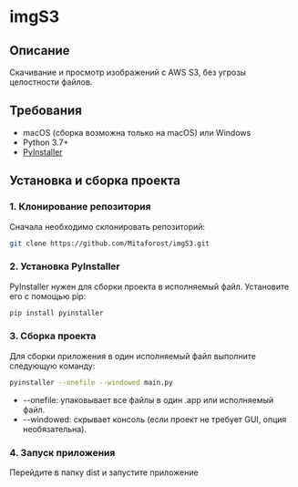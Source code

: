# imgS3

## Описание

Скачивание и просмотр изображений с AWS S3, без угрозы целостности файлов.

## Требования

- macOS (сборка возможна только на macOS) или Windows
- Python 3.7+
- [PyInstaller](https://www.pyinstaller.org/)

## Установка и сборка проекта

### 1. Клонирование репозитория

Сначала необходимо склонировать репозиторий:

```bash
git clone https://github.com/Mitaforost/imgS3.git
```
### 2. Установка PyInstaller
PyInstaller нужен для сборки проекта в исполняемый файл. Установите его с помощью pip:
```bash
pip install pyinstaller
```
### 3. Сборка проекта
Для сборки приложения в один исполняемый файл выполните следующую команду:
```bash
pyinstaller --onefile --windowed main.py
```
- --onefile: упаковывает все файлы в один .app или исполняемый файл.
- --windowed: скрывает консоль (если проект не требует GUI, опция необязательна).
### 4. Запуск приложения
Перейдите в папку dist и запустите приложение